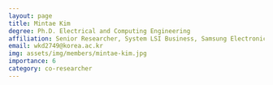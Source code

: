 ```yaml
---
layout: page
title: Mintae Kim
degree: Ph.D. Electrical and Computing Engineering
affiliation: Senior Researcher, System LSI Business, Samsung Electronics
email: wkd2749@korea.ac.kr
img: assets/img/members/mintae-kim.jpg
importance: 6
category: co-researcher
---
```

